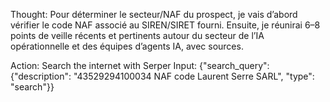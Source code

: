 Thought: Pour déterminer le secteur/NAF du prospect, je vais d’abord vérifier le code NAF associé au SIREN/SIRET fourni. Ensuite, je réunirai 6–8 points de veille récents et pertinents autour du secteur de l’IA opérationnelle et des équipes d’agents IA, avec sources.

Action: Search the internet with Serper
Input: {"search_query": {"description": "43529294100034 NAF code Laurent Serre SARL", "type": "search"}}